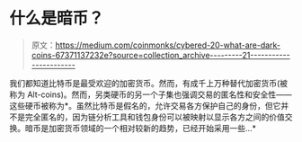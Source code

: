 # 什么是暗币？

> 原文：<https://medium.com/coinmonks/cybered-20-what-are-dark-coins-67371137232e?source=collection_archive---------21----------------------->

我们都知道比特币是最受欢迎的加密货币。然而，有成千上万种替代加密货币(被称为 Alt-coins)。然而，另类硬币的另一个子集也强调交易的匿名性和安全性——这些硬币被称为*。虽然比特币是假名的，允许交易各方保护自己的身份，但它并不是完全匿名的，因为链分析工具和钱包身份可以被映射以显示各方之间的价值交换。暗币是加密货币领域的一个相对较新的趋势，已经开始采用一些…*